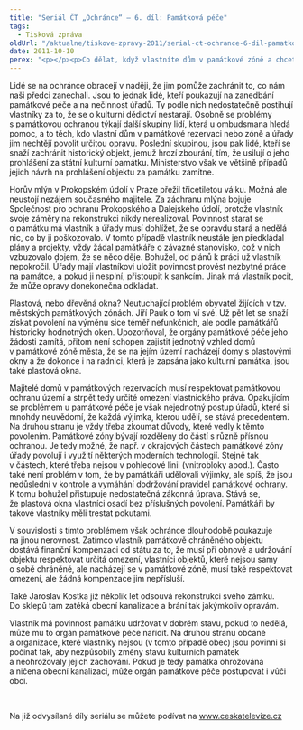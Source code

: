 ```yaml
---
title: "Seriál ČT „Ochránce“ – 6. díl: Památková péče"
tags:
  - Tisková zpráva
oldUrl: "/aktualne/tiskove-zpravy-2011/serial-ct-ochrance-6-dil-pamatkova-pece-1"
date: 2011-10-10
perex: "<p></p><p>Co dělat, když vlastníte dům v památkové zóně a chcete měnit okna? Můžete něco dělat, když chodíte kolem chátrající památky, o kterou se vlastníci nestarají? 6. díl seriálu Ochránce, který v premiéře vysílá ČT2 v úterý 11. 10. v 17:20 hod a v repríze ve středu 12. 10. v 9:30 bude právě o ochraně památek.</p>"
---
```


<!-- imported from the old website -->

<p>Lidé se na ochránce obracejí v naději, že jim pomůže zachránit to, co nám naši předci zanechali. Jsou to jednak lidé, kteří poukazují na zanedbání památkové péče a na nečinnost úřadů. Ty podle nich nedostatečně postihují vlastníky za to, že se o kulturní dědictví nestarají. Osobně se problémy s památkovou ochranou týkají další skupiny lidí, která u ombudsmana hledá pomoc, a to těch, kdo vlastní dům v památkové rezervaci nebo zóně a úřady jim nechtějí povolit určitou opravu. Poslední skupinou, jsou pak lidé, kteří se snaží zachránit historický objekt, jemuž hrozí zbourání, tím, že usilují o jeho prohlášení za státní kulturní památku. Ministerstvo však ve většině případů jejich návrh na prohlášení objektu za památku zamítne.</p><p>Horův mlýn v Prokopském údolí v Praze přežil třicetiletou válku. Možná ale neustojí nezájem současného majitele. Za záchranu mlýna bojuje Společnost pro ochranu Prokopského a Dalejského údolí, protože vlastník svoje záměry na rekonstrukci nikdy nerealizoval. Povinnost starat se o památku má vlastník a úřady musí dohlížet, že se opravdu stará a nedělá nic, co by ji poškozovalo. V tomto případě vlastník neustále jen předkládal plány a projekty, vždy žádal památkáře o závazné stanovisko, což v nich vzbuzovalo dojem, že se něco děje. Bohužel, od plánů k práci už vlastník nepokročil. Úřady mají vlastníkovi uložit povinnost provést nezbytné práce na památce, a pokud ji nesplní, přistoupit k sankcím. Jinak má vlastník pocit, že může opravy donekonečna odkládat.</p><p>Plastová, nebo dřevěná okna? Neutuchající problém obyvatel žijících v tzv. městských památkových zónách. Jiří Pauk o tom ví své. Už pět let se snaží získat povolení na výměnu sice téměř nefunkčních, ale podle památkářů historicky hodnotných oken. Upozorňoval, že orgány památkové péče jeho žádosti zamítá, přitom není schopen zajistit jednotný vzhled domů v památkové zóně města, že se na jejím území nacházejí domy s plastovými okny a že dokonce i na radnici, která je zapsána jako kulturní památka, jsou také plastová okna. </p><p>Majitelé domů v památkových rezervacích musí respektovat památkovou ochranu území a strpět tedy určité omezení vlastnického práva. Opakujícím se problémem u památkové péče je však nejednotný postup úřadů, které si mnohdy neuvědomí, že každá výjimka, kterou udělí, se stává precedentem. Na druhou stranu je vždy třeba zkoumat důvody, které vedly k těmto povolením. Památkové zóny bývají rozděleny do částí s různě přísnou ochranou. Je tedy možné, že např. v okrajových částech památkové zóny úřady povolují i využití některých moderních technologií. Stejně tak v částech, které třeba nejsou v pohledové linii (vnitrobloky apod.). Často také není problém v tom, že by památkáři udělovali výjimky, ale spíš, že jsou nedůslední v kontrole a vymáhání dodržování pravidel památkové ochrany. K tomu bohužel přistupuje nedostatečná zákonná úprava. Stává se, že plastová okna vlastníci osadí bez příslušných povolení. Památkáři by takové vlastníky měli trestat pokutami.</p><p>V souvislosti s tímto problémem však ochránce dlouhodobě poukazuje na jinou nerovnost. Zatímco vlastník památkově chráněného objektu dostává finanční kompenzaci od státu za to, že musí při obnově a udržování objektu respektovat určitá omezení, vlastníci objektů, které nejsou samy o sobě chráněné, ale nacházejí se v památkové zóně, musí také respektovat omezení, ale žádná kompenzace jim nepřísluší.</p><p>Také Jaroslav Kostka již několik let odsouvá rekonstrukci svého zámku. Do sklepů tam zatéká obecní kanalizace a brání tak jakýmkoliv opravám.</p><p>Vlastník má povinnost památku udržovat v dobrém stavu, pokud to nedělá, může mu to orgán památkové péče nařídit. Na druhou stranu občané a organizace, které vlastníky nejsou (v tomto případě obec) jsou povinni si počínat tak, aby nezpůsobily změny stavu kulturních památek a neohrožovaly jejich zachování. Pokud je tedy památka ohrožována a ničena obecní kanalizací, může orgán památkové péče postupovat i vůči obci.</p><p> </p><p>Na již odvysílané díly seriálu se můžete podívat na <a title="Otevření do nového okna" href="http://www.ceskatelevize.cz/" target="_blank">www.ceskatelevize.cz</a> <img alt="" src="https://www.ochrance.cz/typo3/ext/od_linkdesc/icons/external.gif" class="od_linkdesc_icon_external" /> </p>
